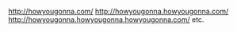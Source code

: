 http://howyougonna.com/
http://howyougonna.howyougonna.com/
http://howyougonna.howyougonna.howyougonna.com/
etc.
